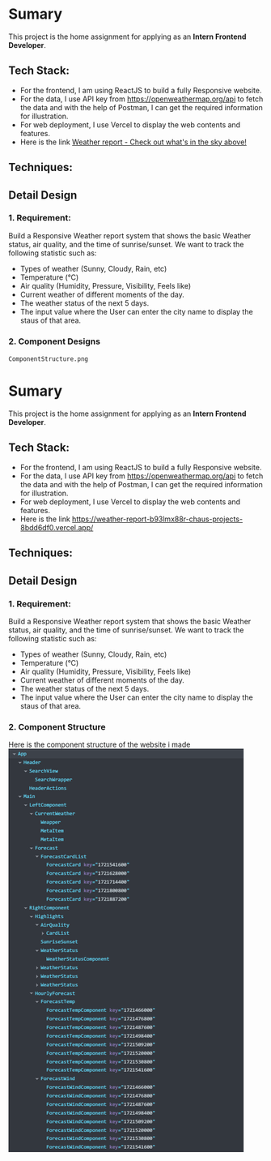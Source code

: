 # Sumary

This project is the home assignment for applying as an **Intern Frontend Developer**.

## Tech Stack:

- For the frontend, I am using ReactJS to build a fully Responsive website.
- For the data, I use API key from https://openweathermap.org/api to fetch the data and with the help of Postman, I can get the required information for illustration.
- For web deployment, I use Vercel to display the web contents and features.
- Here is the link [Weather report - Check out what's in the sky above!](https://weather-report-b93lmx88r-chaus-projects-8bdd6df0.vercel.app)

## Techniques:

## Detail Design

### 1. Requirement:
Build a Responsive Weather report system that shows the basic Weather status, air quality, and the time of sunrise/sunset.
We want to track the following statistic such as:
- Types of weather (Sunny, Cloudy, Rain, etc)
- Temperature (°C)
- Air quality (Humidity, Pressure, Visibility, Feels like)
- Current weather of different moments of the day.
- The weather status of the next 5 days.
- The input value where the User can enter the city name to display the staus of that area.

### 2. Component Designs
    ComponentStructure.png

# Sumary

This project is the home assignment for applying as an **Intern Frontend Developer**.

## Tech Stack:

- For the frontend, I am using ReactJS to build a fully Responsive website.
- For the data, I use API key from https://openweathermap.org/api to fetch the data and with the help of Postman, I can get the required information for illustration.
- For web deployment, I use Vercel to display the web contents and features.
- Here is the link https://weather-report-b93lmx88r-chaus-projects-8bdd6df0.vercel.app/

## Techniques:

## Detail Design

### 1. Requirement:
Build a Responsive Weather report system that shows the basic Weather status, air quality, and the time of sunrise/sunset.
We want to track the following statistic such as:
- Types of weather (Sunny, Cloudy, Rain, etc)
- Temperature (°C)
- Air quality (Humidity, Pressure, Visibility, Feels like)
- Current weather of different moments of the day.
- The weather status of the next 5 days.
- The input value where the User can enter the city name to display the staus of that area.

### 2. Component Structure
Here is the component structure of the website i made
<img src="./ComponentStructure.png"></img>
